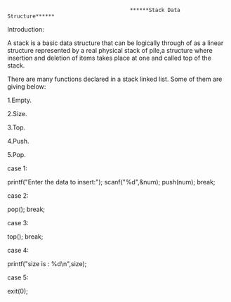                                            ******Stack Data Structure******
                                           
Introduction:

A stack is a basic data structure that can be logically through of as a linear structure represented by a real physical stack of pile,a structure where insertion and deletion of items takes place at one and called top of the stack.

There are many functions declared in a stack linked list. Some of them are giving below:

1.Empty.

2.Size.

3.Top.

4.Push.

5.Pop.

case 1:

printf("Enter the data to insert:");
scanf("%d",&num);
push(num);
break;

case 2:

pop();
break;

case 3:

top();
break;

case 4:

printf("size is : %d\n",size);

case 5:

exit(0);


